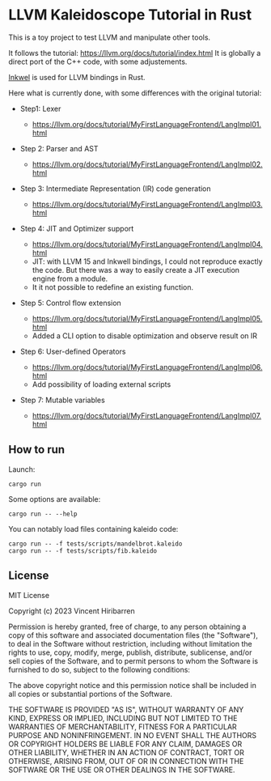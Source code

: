 # LLVM Kaleidoscope Tutorial in Rust

This is a toy project to test LLVM and manipulate other tools.

It follows the tutorial: https://llvm.org/docs/tutorial/index.html
It is globally a direct port of the C++ code, with some adjustements.


[Inkwel](https://github.com/TheDan64/inkwell) is used for LLVM bindings in Rust.

Here what is currently done, with some differences with the original tutorial:

- Step1: Lexer
    - https://llvm.org/docs/tutorial/MyFirstLanguageFrontend/LangImpl01.html

- Step 2: Parser and AST
    - https://llvm.org/docs/tutorial/MyFirstLanguageFrontend/LangImpl02.html

- Step 3: Intermediate Representation (IR) code generation
    - https://llvm.org/docs/tutorial/MyFirstLanguageFrontend/LangImpl03.html

- Step 4: JIT and Optimizer support
    - https://llvm.org/docs/tutorial/MyFirstLanguageFrontend/LangImpl04.html
    - JIT: with LLVM 15 and Inkwell bindings, I could not reproduce exactly the
      code. But there was a way to easily create a JIT execution engine from a module.
    - It it not possible to redefine an existing function.

- Step 5: Control flow extension
    - https://llvm.org/docs/tutorial/MyFirstLanguageFrontend/LangImpl05.html
    - Added a CLI option to disable optimization and observe result on IR

- Step 6: User-defined Operators
    - https://llvm.org/docs/tutorial/MyFirstLanguageFrontend/LangImpl06.html
    - Add possibility of loading external scripts

- Step 7: Mutable variables
    - https://llvm.org/docs/tutorial/MyFirstLanguageFrontend/LangImpl07.html


## How to run

Launch:

    cargo run

Some options are available:

    cargo run -- --help

You can notably load files containing kaleido code:

    cargo run -- -f tests/scripts/mandelbrot.kaleido
    cargo run -- -f tests/scripts/fib.kaleido


## License

MIT License

Copyright (c) 2023 Vincent Hiribarren

Permission is hereby granted, free of charge, to any person obtaining a copy
of this software and associated documentation files (the "Software"), to deal
in the Software without restriction, including without limitation the rights
to use, copy, modify, merge, publish, distribute, sublicense, and/or sell
copies of the Software, and to permit persons to whom the Software is
furnished to do so, subject to the following conditions:

The above copyright notice and this permission notice shall be included in all
copies or substantial portions of the Software.

THE SOFTWARE IS PROVIDED "AS IS", WITHOUT WARRANTY OF ANY KIND, EXPRESS OR
IMPLIED, INCLUDING BUT NOT LIMITED TO THE WARRANTIES OF MERCHANTABILITY,
FITNESS FOR A PARTICULAR PURPOSE AND NONINFRINGEMENT. IN NO EVENT SHALL THE
AUTHORS OR COPYRIGHT HOLDERS BE LIABLE FOR ANY CLAIM, DAMAGES OR OTHER
LIABILITY, WHETHER IN AN ACTION OF CONTRACT, TORT OR OTHERWISE, ARISING FROM,
OUT OF OR IN CONNECTION WITH THE SOFTWARE OR THE USE OR OTHER DEALINGS IN THE
SOFTWARE.
